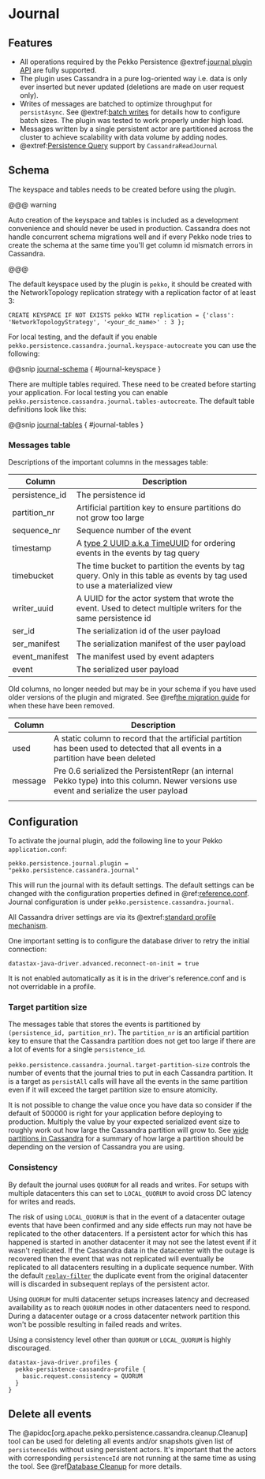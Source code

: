 # Journal

## Features

- All operations required by the Pekko Persistence @extref:[journal plugin API](pekko:persistence-journals.html#journal-plugin-api) are fully supported.
- The plugin uses Cassandra in a pure log-oriented way i.e. data is only ever inserted but never updated (deletions are made on user request only).
- Writes of messages are batched to optimize throughput for `persistAsync`. See @extref:[batch writes](pekko:persistence.html#batch-writes) for details how to configure batch sizes. The plugin was tested to work properly under high load.
- Messages written by a single persistent actor are partitioned across the cluster to achieve scalability with data volume by adding nodes.
- @extref:[Persistence Query](pekko:persistence-query.html) support by `CassandraReadJournal`

## Schema 

The keyspace and tables needs to be created before using the plugin. 
  
@@@ warning

Auto creation of the keyspace and tables
is included as a development convenience and should never be used in production. Cassandra does not handle
concurrent schema migrations well and if every Pekko node tries to create the schema at the same time you'll
get column id mismatch errors in Cassandra.

@@@

The default keyspace used by the plugin is `pekko`, it should be created with the
NetworkTopology replication strategy with a replication factor of at least 3:

```
CREATE KEYSPACE IF NOT EXISTS pekko WITH replication = {'class': 'NetworkTopologyStrategy', '<your_dc_name>' : 3 }; 
```

For local testing, and the default if you enable `pekko.persistence.cassandra.journal.keyspace-autocreate` you can use the following:

@@snip [journal-schema](/target/journal-keyspace.txt) { #journal-keyspace } 

There are multiple tables required. These need to be created before starting your application.
For local testing you can enable `pekko.persistence.cassandra.journal.tables-autocreate`. The default table definitions look like this:

@@snip [journal-tables](/target/journal-tables.txt) { #journal-tables } 

### Messages table

Descriptions of the important columns in the messages table:

| Column            | Description                                                                                                                                |
|-------------------|--------------------------------------------------------------------------------------------------------------------------------------------|
| persistence_id    | The persistence id                                                                                                                         |
| partition_nr      | Artificial partition key to ensure partitions do not grow too large                                                                        |
| sequence_nr       | Sequence number of the event                                                                                                               |
| timestamp         | A [type 2 UUID a.k.a TimeUUID](https://en.wikipedia.org/wiki/Universally_unique_identifier) for ordering events in the events by tag query |
| timebucket        | The time bucket to partition the events by tag query. Only in this table as events by tag used to use a materialized view                  |
| writer_uuid       | A UUID for the actor system that wrote the event. Used to detect multiple writers for the same persistence id                              |
| ser_id            | The serialization id of the user payload                                                                                                   |
| ser_manifest      | The serialization manifest of the user payload                                                                                             |
| event_manifest    | The manifest used by event adapters                                                                                                        |
| event             | The serialized user payload                                                                                                                |

Old columns, no longer needed but may be in your schema if you have used older versions of the plugin and migrated. See
@ref[the  migration guide](./migrations.md) for when these have been removed.

| Column  | Description                                                                                                                             |
|---------|-----------------------------------------------------------------------------------------------------------------------------------------|
| used    | A static column to record that the artificial partition has been used to detected that all events in a partition have been deleted      |
| message | Pre 0.6 serialized the PersistentRepr (an internal Pekko type) into this column. Newer versions use event and serialize the user payload |
|         |                                                                                                                                         |

## Configuration

To activate the journal plugin, add the following line to your Pekko `application.conf`:

    pekko.persistence.journal.plugin = "pekko.persistence.cassandra.journal"

This will run the journal with its default settings. The default settings can be changed with the configuration properties defined in
@ref:[reference.conf](configuration.md#default-configuration). Journal configuration is under `pekko.persistence.cassandra.journal`.

All Cassandra driver settings are via its @extref:[standard profile mechanism](java-driver:manual/core/configuration/).

One important setting is to configure the database driver to retry the initial connection:

`datastax-java-driver.advanced.reconnect-on-init = true`

It is not enabled automatically as it is in the driver's reference.conf and is not overridable in a profile.

### Target partition size

The messages table that stores the events is partitioned by `(persistence_id, partition_nr)`. The `partition_nr` is an
artificial partition key to ensure that the Cassandra partition does not get too large if there are a lot of events for
a single `persistence_id`.

`pekko.persistence.cassandra.journal.target-partition-size` controls the number of events that the journal tries to put
in each Cassandra partition. It is a target as `persistAll` calls will have all the events in the same partition
even if it will exceed the target partition size to ensure atomicity.

It is not possible to change the value once you have data so consider if the default of 500000 is right for your
application before deploying to production. Multiply the value by your expected serialized event size to roughly work
out how large the Cassandra partition will grow to. See [wide partitions in
Cassandra](https://thelastpickle.com/blog/2019/01/11/wide-partitions-cassandra-3-11.html) for a summary of how large a
partition should be depending on the version of Cassandra you are using. 

### Consistency

By default the journal uses `QUORUM` for all reads and writes.
For setups with multiple datacenters this can set to `LOCAL_QUORUM` to
avoid cross DC latency for writes and reads.

The risk of using `LOCAL_QUORUM` is that in the event of a datacenter outage events that have been confirmed
and any side effects run may not have be replicated to the other datacenters.
If a persistent actor for which this has happened is started in another datacenter it may not see the latest event
if it wasn't replicated.
If the Cassandra data in the datacenter with the outage is recovered then the event that was not replicated will 
eventually be replicated to all datacenters resulting in a duplicate sequence number.
With the default [`replay-filter`](https://pekko.apache.org/docs/pekko/current/typed/persistence.html#replay-filter) the
duplicate event from the original datacenter will is discarded in subsequent replays of the persistent actor.

Using `QUORUM` for multi datacenter setups increases latency and decreased availability as to reach `QUORUM` nodes in
other datacenters need to respond. During a datacenter outage or a cross datacenter network partition this won't be
possible resulting in failed reads and writes.

Using a consistency level other than `QUORUM` or `LOCAL_QUORUM` is highly discouraged.

```
datastax-java-driver.profiles {
  pekko-persistence-cassandra-profile {
    basic.request.consistency = QUORUM
  }
}
```

## Delete all events

The @apidoc[org.apache.pekko.persistence.cassandra.cleanup.Cleanup] tool can be used for deleting all events and/or snapshots
given list of `persistenceIds` without using persistent actors. It's important that the actors with corresponding
`persistenceId` are not running at the same time as using the tool. See @ref[Database Cleanup](./cleanup.md) for more details.
